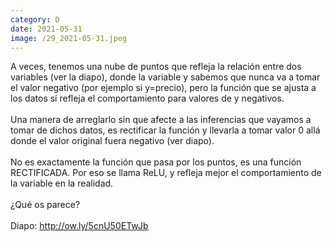 ```yaml
--- 
category: D 
date: 2021-05-31 
image: /29_2021-05-31.jpeg 
--- 
```


A veces, tenemos una nube de puntos que refleja la relación entre dos variables (ver la diapo), donde la variable y sabemos que nunca va a tomar el valor negativo (por ejemplo si y=precio), pero la función que se ajusta a los datos sí refleja el comportamiento para valores de y negativos. <br><br>Una manera de arreglarlo sin que afecte a las inferencias que vayamos a tomar de dichos datos, es rectificar la función y llevarla a tomar valor 0 allá donde el valor original fuera negativo (ver diapo).<br><br>No es exactamente la función que pasa por los puntos, es una función RECTIFICADA. Por eso se llama ReLU, y refleja mejor el comportamiento de la variable en la realidad.<br><br>¿Qué os parece?<br><br>Diapo:  http://ow.ly/5cnU50ETwJb